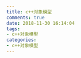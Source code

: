 ```yaml
---
title: c++对象模型
comments: true
date: 2018-11-30 16:14:04
tags:
- c++对象模型
categories:
- c++对象模型
---
```

